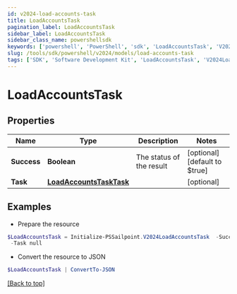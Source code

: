 ```yaml
---
id: v2024-load-accounts-task
title: LoadAccountsTask
pagination_label: LoadAccountsTask
sidebar_label: LoadAccountsTask
sidebar_class_name: powershellsdk
keywords: ['powershell', 'PowerShell', 'sdk', 'LoadAccountsTask', 'V2024LoadAccountsTask'] 
slug: /tools/sdk/powershell/v2024/models/load-accounts-task
tags: ['SDK', 'Software Development Kit', 'LoadAccountsTask', 'V2024LoadAccountsTask']
---
```



# LoadAccountsTask

## Properties

Name | Type | Description | Notes
------------ | ------------- | ------------- | -------------
**Success** | **Boolean** | The status of the result | [optional] [default to $true]
**Task** | [**LoadAccountsTaskTask**](load-accounts-task-task) |  | [optional] 

## Examples

- Prepare the resource
```powershell
$LoadAccountsTask = Initialize-PSSailpoint.V2024LoadAccountsTask  -Success true `
 -Task null
```

- Convert the resource to JSON
```powershell
$LoadAccountsTask | ConvertTo-JSON
```


[[Back to top]](#) 

